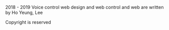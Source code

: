 2018 - 2019 Voice control web design and web control and web are written by Ho Yeung, Lee

Copyright is reserved
